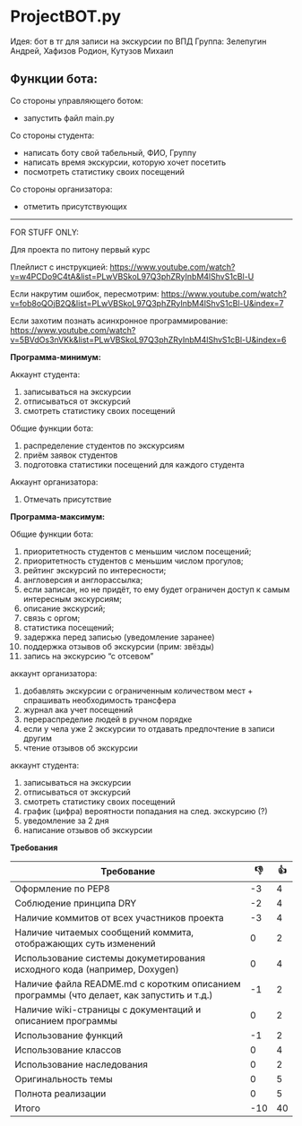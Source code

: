 # ProjectBOT.py

Идея: бот в тг для записи на экскурсии по ВПД
Группа: Зелепугин Андрей, Хафизов Родион, Кутузов Михаил

## Функции бота:

Со стороны управляющего ботом: 
- запустить файл main.py

Со стороны студента: 
- написать боту свой табельный, ФИО, Группу
- написать время экскурсии, которую хочет посетить
- посмотреть статистику своих посещений

Со стороны организатора:
- отметить присутствующих


---
FOR STUFF ONLY:

Для проекта по питону первый курс

Плейлист с инструкцией:
https://www.youtube.com/watch?v=w4PCDo9C4tA&list=PLwVBSkoL97Q3phZRyInbM4lShvS1cBl-U

Если накрутим ошибок, пересмотрим: https://www.youtube.com/watch?v=fob8oQOjB2Q&list=PLwVBSkoL97Q3phZRyInbM4lShvS1cBl-U&index=7

Если захотим познать асинхронное программирование: https://www.youtube.com/watch?v=5BVdOs3nVKk&list=PLwVBSkoL97Q3phZRyInbM4lShvS1cBl-U&index=6


**Программа-минимум:**

Аккаунт студента:
1) записываться на экскурсии
2) отписываться от экскурсий
3) смотреть статистику своих посещений

Общие функции бота:
1) распределение студентов по экскурсиям
2) приём заявок студентов
3) подготовка статистики посещений для каждого студента

Аккаунт организатора:
1) Отмечать присутствие

**Программа-максимум:**

Общие функции бота:
1) приоритетность студентов с меньшим числом посещений;
2) приоритетность студентов с меньшим числом прогулов;
3) рейтинг экскурсий по интересности;
4) англоверсия и англорассылка;
5) если записан, но не придёт, то ему будет ограничен доступ к самым интересным экскурсиям;
6) описание экскурсий;
7) связь с оргом;
8) статистика посещений;
9) задержка перед записью (уведомление заранее)
10) поддержка отзывов об экскурсии (прим: звёзды)
11) запись на экскурсию “с отсевом”


аккаунт организатора: 

1) добавлять экскурсии с ограниченным количеством мест + спрашивать необходимость трансфера
2) журнал ака учет посещений
3) перераспределие людей в ручном порядке
4) если у чела уже 2 экскурсии то отдавать предпочтение в записи другим
5) чтение отзывов об экскурсии


аккаунт студента:
1) записываться на экскурсии
2) отписываться от экскурсий
3) смотреть статистику своих посещений
4) график (цифра) вероятности попадания на след. экскурсию (?)
5) уведомление за 2 дня
6) написание отзывов об экскурсии


**Требования**

| Требование                                                                                | :-1: | :+1: |
|-------------------------------------------------------------------------------------------|------|------|
| Оформление по PEP8                                                                        | -3 |4|
| Соблюдение принципа DRY                                                                   |-2|4|
| Наличие коммитов от всех участников проекта                                               | -3 |4|
| Наличие читаемых сообщений коммита, отображающих суть изменений                           |0|2|
| Использование системы докуметирования исходного кода (например, Doxygen)                  |0|4|
| Наличие файла README.md с коротким описанием программы (что делает, как запустить и т.д.) |-1|2|
| Наличие wiki-страницы с документаций и описанием программы                                |0|2|
| Использование функций                                                                     |-1|2|
| Использование классов                                                                     |0|4|
| Использование наследования                                                                |0|2|
| Оригинальность темы                                                                       |0|5|
| Полнота реализации                                                                        |0|5|
 Итого                                                                                     |-10|40|
